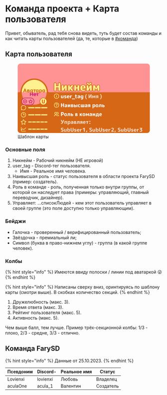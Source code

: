 # Команда проекта + Карта пользователя

Привет, обыватель, рад тебя снова видеть, туть будет состав команды и как читать карты пользователей (да, те, которые в [#команда](https://discord.com/channels/868794603409637376/1099302872992202753))

## Карта пользователя

<figure><img src="../../../.gitbook/assets/guideline/discord/team/User Card (FSDT)_FarySD_User_Card.png" alt=""><figcaption>Шаблон карты</figcaption></figure>

### Основные поля

1. Никнейм - Рабочий никнейм (НЕ игровой)
2. user_tag - Discord-тег пользователя.
   - Имя - Реальное имя человека.
3. Наивысшая роль - статус пользователя в области проекта FarySD (пример: создатель).
4. Роль в команде - роль, полученная только внутри группы, от которой он наследует права (примеры: управляющий, главный переводчик, дизайнер).
5. Управляет: ...списокЛюдей - кем этот пользователь управляет в своей группе (это поле доступно только управляющим).

### Бейджи

- Галочка - проверенный / верифицированный пользователь;
- Звёздочка - премиальный ли;
- Символ (буква в право-нижнем углу) - группа (в какой группе человек).

### Колбы

{% hint style="info" %}
Имеются ввиду полоски / линии под аватаркой 😜
{% endhint %}

{% hint style="info" %}
Написаны сверху вниз, оринтируясь по шаблону карты (смотри выше). В скобках количество секций.
{% endhint %}

1. Дружелюбность (макс. 3).
2. Время ответа (макс. 3).
3. Рейтинг пользователя (макс. 5).
4. Активность (макс. 5).

Чем выше балл, тем лучше.
Пример трёх-секционной колбы: 1/3 - плохо, 2/3 - средне, 3/3 - отлично.

## Команда FarySD

{% hint style="info" %}
Данные от 25.10.2023.
{% endhint %}

| Псевдоним | Discord- | Реальное имя | Статус    |
| --------- | -------- | ------------ | --------- |
| Lovienxi  | lovienxi | Любовь       | Владелец  |
| aculaOne  | acula_1  | Валентин     | Создатель |
